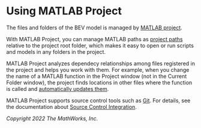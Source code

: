 # Using MATLAB Project

The files and folders of the BEV model is managed
by [MATLAB project][url-mlprj].

[url-mlprj]: https://www.mathworks.com/help/matlab/projects.html

With MATLAB Project,
you can manage MATLAB paths as [project paths][url-path]
relative to the project root folder,
which makes it easy to open or run scripts and models
in any folders in the project.

[url-path]: https://www.mathworks.com/help/matlab/matlab_prog/automate-startup-and-shutdown-tasks.html#mw_0fd5cb6e-635d-4670-a31f-73f7b20fd353

MATLAB Project analyzes dependecy relationships among files
registered in the project and helps you work with them.
For example, when you change the name of a MATLAB function
in the Project window (not in the Current Folder window),
the project finds locations in other files
where the function is called
and [automatically updates them][url-auto-update].

[url-auto-update]: https://www.mathworks.com/help/matlab/matlab_prog/manage-project-files.html#:~:text=see%20Revert%20Changes.-,Automatic%20Updates%20When%20Renaming%2C%20Deleting%2C%20or%20Removing%20Files,-When%20you%20rename

MATLAB Project supports source control tools
such as [Git](https://git-scm.com/).
For details, see the documentation
about [Source Control Integration][url-src-ctl].

[url-src-ctl]: https://www.mathworks.com/help/matlab/source-control.html

*Copyright 2022 The MathWorks, Inc.*
